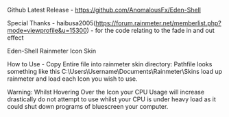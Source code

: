 Github Latest Release - https://github.com/AnomalousFx/Eden-Shell

Special Thanks - haibusa2005(https://forum.rainmeter.net/memberlist.php?mode=viewprofile&u=15300) - for the code relating to the fade in and out effect

Eden-Shell
Rainmeter Icon Skin

How to Use - 
Copy Entire file into rainmeter skin directory: Pathfile looks something like this C:\Users\Username\Documents\Rainmeter\Skins
load up rainmeter and load each Icon you wish to use.

Warning: Whilst Hovering Over the Icon your CPU Usage will increase drastically do not attempt to use whilst your CPU is under heavy load as it could shut down programs of bluescreen your computer. 
